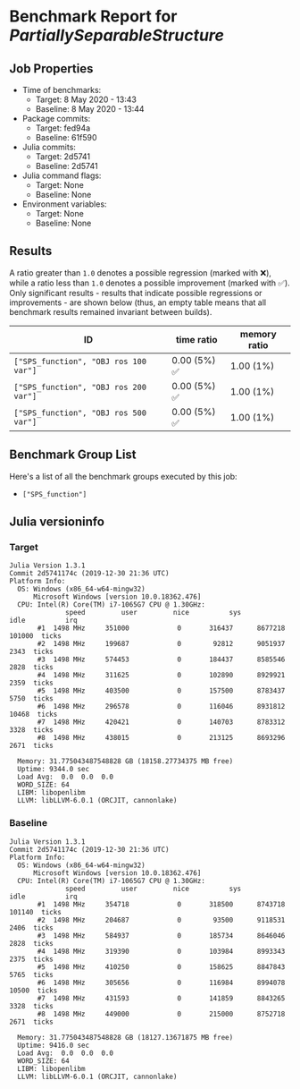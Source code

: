 # Benchmark Report for *PartiallySeparableStructure*

## Job Properties
* Time of benchmarks:
    - Target: 8 May 2020 - 13:43
    - Baseline: 8 May 2020 - 13:44
* Package commits:
    - Target: fed94a
    - Baseline: 61f590
* Julia commits:
    - Target: 2d5741
    - Baseline: 2d5741
* Julia command flags:
    - Target: None
    - Baseline: None
* Environment variables:
    - Target: None
    - Baseline: None

## Results
A ratio greater than `1.0` denotes a possible regression (marked with :x:), while a ratio less
than `1.0` denotes a possible improvement (marked with :white_check_mark:). Only significant results - results
that indicate possible regressions or improvements - are shown below (thus, an empty table means that all
benchmark results remained invariant between builds).

| ID                                        | time ratio                   | memory ratio |
|-------------------------------------------|------------------------------|--------------|
| `["SPS_function", "OBJ ros 100 var"]`     | 0.00 (5%) :white_check_mark: |   1.00 (1%)  |
| `["SPS_function", "OBJ ros 200 var"]`     | 0.00 (5%) :white_check_mark: |   1.00 (1%)  |
| `["SPS_function", "OBJ ros 500 var"]`     | 0.00 (5%) :white_check_mark: |   1.00 (1%)  |

## Benchmark Group List
Here's a list of all the benchmark groups executed by this job:

- `["SPS_function"]`

## Julia versioninfo

### Target
```
Julia Version 1.3.1
Commit 2d5741174c (2019-12-30 21:36 UTC)
Platform Info:
  OS: Windows (x86_64-w64-mingw32)
      Microsoft Windows [version 10.0.18362.476]
  CPU: Intel(R) Core(TM) i7-1065G7 CPU @ 1.30GHz: 
              speed         user         nice          sys         idle          irq
       #1  1498 MHz     351000            0       316437      8677218       101000  ticks
       #2  1498 MHz     199687            0        92812      9051937         2343  ticks
       #3  1498 MHz     574453            0       184437      8585546         2828  ticks
       #4  1498 MHz     311625            0       102890      8929921         2359  ticks
       #5  1498 MHz     403500            0       157500      8783437         5750  ticks
       #6  1498 MHz     296578            0       116046      8931812        10468  ticks
       #7  1498 MHz     420421            0       140703      8783312         3328  ticks
       #8  1498 MHz     438015            0       213125      8693296         2671  ticks
       
  Memory: 31.775043487548828 GB (18158.27734375 MB free)
  Uptime: 9344.0 sec
  Load Avg:  0.0  0.0  0.0
  WORD_SIZE: 64
  LIBM: libopenlibm
  LLVM: libLLVM-6.0.1 (ORCJIT, cannonlake)
```

### Baseline
```
Julia Version 1.3.1
Commit 2d5741174c (2019-12-30 21:36 UTC)
Platform Info:
  OS: Windows (x86_64-w64-mingw32)
      Microsoft Windows [version 10.0.18362.476]
  CPU: Intel(R) Core(TM) i7-1065G7 CPU @ 1.30GHz: 
              speed         user         nice          sys         idle          irq
       #1  1498 MHz     354718            0       318500      8743718       101140  ticks
       #2  1498 MHz     204687            0        93500      9118531         2406  ticks
       #3  1498 MHz     584937            0       185734      8646046         2828  ticks
       #4  1498 MHz     319390            0       103984      8993343         2375  ticks
       #5  1498 MHz     410250            0       158625      8847843         5765  ticks
       #6  1498 MHz     305656            0       116984      8994078        10500  ticks
       #7  1498 MHz     431593            0       141859      8843265         3328  ticks
       #8  1498 MHz     449000            0       215000      8752718         2671  ticks
       
  Memory: 31.775043487548828 GB (18127.13671875 MB free)
  Uptime: 9416.0 sec
  Load Avg:  0.0  0.0  0.0
  WORD_SIZE: 64
  LIBM: libopenlibm
  LLVM: libLLVM-6.0.1 (ORCJIT, cannonlake)
```